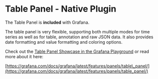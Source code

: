 # Table Panel - Native Plugin

The Table Panel is **included** with Grafana.

The table panel is very flexible, supporting both multiple modes for time series as well as for table, annotation and raw JSON data. It also provides date formatting and value formatting and coloring options.

Check out the [Table Panel Showcase in the Grafana Playground](https://play.grafana.org/d/U_bZIMRMk/7-table-panel-showcase) or read more about it here:

[https://grafana.com/docs/grafana/latest/features/panels/table\_panel/](https://grafana.com/docs/grafana/latest/features/panels/table_panel/)
